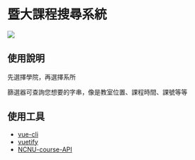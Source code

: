 
# 暨大課程搜尋系統

![](https://i.imgur.com/0GalQBw.png)

## 使用說明

先選擇學院，再選擇系所

篩選器可查詢您想要的字串，像是教室位置、課程時間、課號等等


## 使用工具

- [vue-cli](https://github.com/vuejs/vue-cli)
- [vuetify](https://github.com/vuetifyjs/vuetify)
- [NCNU-course-API](https://github.com/yiyu0x/NCNU-course-API)
